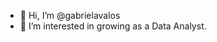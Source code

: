 - 👋 Hi, I’m @gabrielavalos
- 👀 I’m interested in growing as a Data Analyst.


<!---
- 🌱 I’m currently learning how to estblish a data wearhouse for a non-profit.
gabrielavalos/gabrielavalos is a ✨ special ✨ repository because its `README.md` (this file) appears on your GitHub profile.
You can click the Preview link to take a look at your changes.
--->
